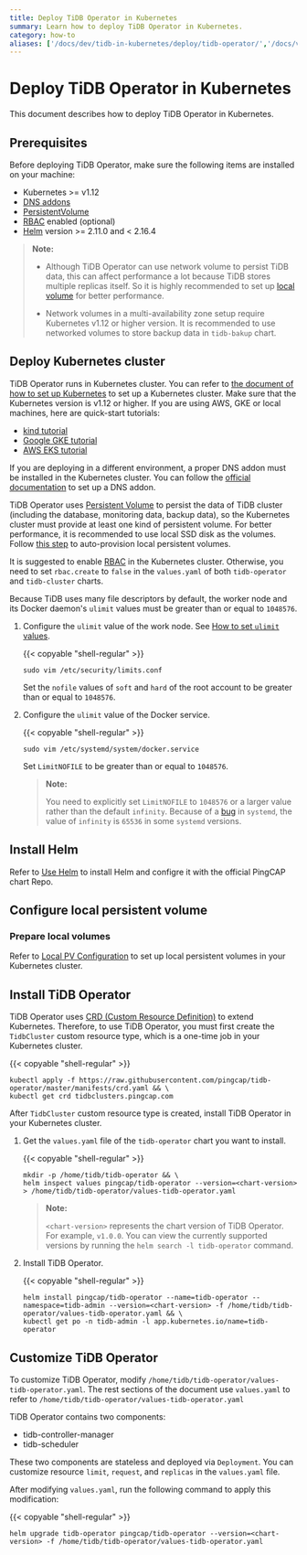 ```yaml
---
title: Deploy TiDB Operator in Kubernetes
summary: Learn how to deploy TiDB Operator in Kubernetes.
category: how-to
aliases: ['/docs/dev/tidb-in-kubernetes/deploy/tidb-operator/','/docs/v3.1/tidb-in-kubernetes/deploy/tidb-operator/','/docs/stable/tidb-in-kubernetes/deploy/tidb-operator/']
---
```


# Deploy TiDB Operator in Kubernetes

This document describes how to deploy TiDB Operator in Kubernetes.

## Prerequisites

Before deploying TiDB Operator, make sure the following items are installed on your machine:

* Kubernetes >= v1.12
* [DNS addons](https://kubernetes.io/docs/tasks/access-application-cluster/configure-dns-cluster/)
* [PersistentVolume](https://kubernetes.io/docs/concepts/storage/persistent-volumes/)
* [RBAC](https://kubernetes.io/docs/admin/authorization/rbac) enabled (optional)
* [Helm](https://helm.sh) version >= 2.11.0 and < 2.16.4

> **Note:**
>
> - Although TiDB Operator can use network volume to persist TiDB data, this can affect performance a lot because TiDB stores multiple replicas itself. So it is highly recommended to set up [local volume](https://kubernetes.io/docs/concepts/storage/volumes/#local) for better performance.
>
> - Network volumes in a multi-availability zone setup require Kubernetes v1.12 or higher version. It is recommended to use networked volumes to store backup data in `tidb-bakup` chart.

## Deploy Kubernetes cluster

TiDB Operator runs in Kubernetes cluster. You can refer to [the document of how to set up Kubernetes](https://kubernetes.io/docs/setup/) to set up a Kubernetes cluster. Make sure that the Kubernetes version is v1.12 or higher. If you are using AWS, GKE or local machines, here are quick-start tutorials:

* [kind tutorial](deploy-tidb-from-kubernetes-kind.md)
* [Google GKE tutorial](deploy-tidb-from-kubernetes-gke.md)
* [AWS EKS tutorial](deploy-on-aws-eks.md)

If you are deploying in a different environment, a proper DNS addon must be installed in the Kubernetes cluster. You can follow the [official documentation](https://kubernetes.io/docs/tasks/access-application-cluster/configure-dns-cluster/) to set up a DNS addon.

TiDB Operator uses [Persistent Volume](https://kubernetes.io/docs/concepts/storage/persistent-volumes/) to persist the data of TiDB cluster (including the database, monitoring data, backup data), so the Kubernetes cluster must provide at least one kind of persistent volume. For better performance, it is recommended to use local SSD disk as the volumes. Follow [this step](#configure-local-persistent-volume) to auto-provision local persistent volumes.

It is suggested to enable [RBAC](https://kubernetes.io/docs/admin/authorization/rbac) in the Kubernetes cluster. Otherwise, you need to set `rbac.create` to `false` in the `values.yaml` of both `tidb-operator` and `tidb-cluster` charts.

Because TiDB uses many file descriptors by default, the worker node and its Docker daemon's `ulimit` values must be greater than or equal to `1048576`.

1. Configure the `ulimit` value of the work node. See [How to set `ulimit` values](https://access.redhat.com/solutions/61334).

    {{< copyable "shell-regular" >}}

    ```shell
    sudo vim /etc/security/limits.conf
    ```

    Set the `nofile` values of `soft` and `hard` of the root account to be greater than or equal to `1048576`.

2. Configure the `ulimit` value of the Docker service.

    {{< copyable "shell-regular" >}}

    ```shell
    sudo vim /etc/systemd/system/docker.service
    ```

    Set `LimitNOFILE` to be greater than or equal to `1048576`.

    > **Note:**
    >
    > You need to explicitly set `LimitNOFILE` to `1048576` or a larger value rather than the default `infinity`. Because of a [bug](https://github.com/systemd/systemd/commit/6385cb31ef443be3e0d6da5ea62a267a49174688#diff-108b33cf1bd0765d116dd401376ca356L1186) in `systemd`, the value of `infinity` is `65536` in some `systemd` versions.

## Install Helm

Refer to [Use Helm](tidb-toolkit.md#use-helm) to install Helm and configre it with the official PingCAP chart Repo.

## Configure local persistent volume

### Prepare local volumes

Refer to [Local PV Configuration](configure-storage-class.md) to set up local persistent volumes in your Kubernetes cluster.

## Install TiDB Operator

TiDB Operator uses [CRD (Custom Resource Definition)](https://kubernetes.io/docs/tasks/access-kubernetes-api/custom-resources/custom-resource-definitions/) to extend Kubernetes. Therefore, to use TiDB Operator, you must first create the `TidbCluster` custom resource type, which is a one-time job in your Kubernetes cluster.

{{< copyable "shell-regular" >}}

```shell
kubectl apply -f https://raw.githubusercontent.com/pingcap/tidb-operator/master/manifests/crd.yaml && \
kubectl get crd tidbclusters.pingcap.com
```

After `TidbCluster` custom resource type is created, install TiDB Operator in your Kubernetes cluster.

1. Get the `values.yaml` file of the `tidb-operator` chart you want to install.

    {{< copyable "shell-regular" >}}

    ```shell
    mkdir -p /home/tidb/tidb-operator && \
    helm inspect values pingcap/tidb-operator --version=<chart-version> > /home/tidb/tidb-operator/values-tidb-operator.yaml
    ```

    > **Note:**
    >
    > `<chart-version>` represents the chart version of TiDB Operator. For example, `v1.0.0`. You can view the currently supported versions by running the `helm search -l tidb-operator` command.

2. Install TiDB Operator.

    {{< copyable "shell-regular" >}}

    ```shell
    helm install pingcap/tidb-operator --name=tidb-operator --namespace=tidb-admin --version=<chart-version> -f /home/tidb/tidb-operator/values-tidb-operator.yaml && \
    kubectl get po -n tidb-admin -l app.kubernetes.io/name=tidb-operator
    ```

## Customize TiDB Operator

To customize TiDB Operator, modify `/home/tidb/tidb-operator/values-tidb-operator.yaml`. The rest sections of the document use `values.yaml` to refer to `/home/tidb/tidb-operator/values-tidb-operator.yaml`

TiDB Operator contains two components:

* tidb-controller-manager
* tidb-scheduler

These two components are stateless and deployed via `Deployment`. You can customize resource `limit`, `request`, and `replicas` in the `values.yaml` file.

After modifying `values.yaml`, run the following command to apply this modification:

{{< copyable "shell-regular" >}}

```shell
helm upgrade tidb-operator pingcap/tidb-operator --version=<chart-version> -f /home/tidb/tidb-operator/values-tidb-operator.yaml
```
